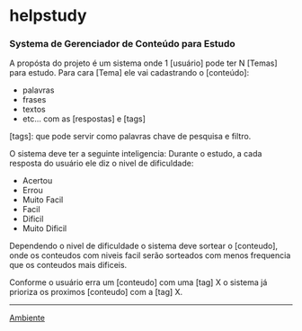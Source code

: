 helpstudy
=========

### Systema de Gerenciador de Conteúdo para Estudo ###

A propósta do projeto é um sistema onde 1 [usuário] pode ter N [Temas] para estudo. 
Para cara [Tema] ele vai cadastrando o [conteúdo]: 
* palavras
* frases
* textos
* etc...
com as [respostas] e [tags] 

[tags]: que pode servir como palavras chave de pesquisa e filtro.

O sistema deve ter a seguinte inteligencia:
Durante o estudo, a cada resposta do usuário ele diz o nivel de dificuldade: 
* Acertou
* Errou
* Muito Facil
* Facil
* Dificil
* Muito Dificil

Dependendo o nivel de dificuldade o sistema deve sortear o [conteudo], 
onde os conteudos com niveis facil serão sorteados com menos frequencia que os conteudos mais dificeis.

Conforme o usuário erra um [conteudo] com uma [tag] X o sistema já prioriza os proximos [conteudo] com a [tag] X.

************************

[Ambiente](environment.md)

